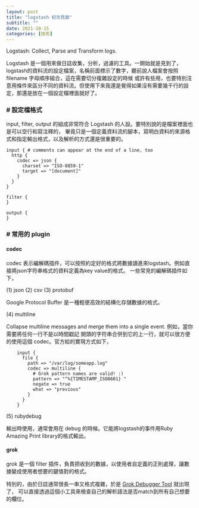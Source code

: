 ```yaml
---
layout: post
title: "logstash 初次見面"
subtitle: ""
date: 2021-10-15
categories: [技術]
---
```


Logstash: Collect, Parse and Transform logs. 

Logstash 是一個用來做日誌收集，分析，過濾的工具。一開始就是見到了，
logstash的資料流的設定檔案，名稱前面標示了數字，聽前說人檔案會按照 filename 字母順序組合，這在需要切分複雜設定的時候
或許有些用，也要特別注意用條件來區分不同的資料流。但使用下來我還是覺得如果沒有需要幾千行的設定，那還是放在一個設定檔裡面就好了。

### # 設定檔格式

input, filter, output 的組成非常符合 Logstash 的人設。要特別說的是檔案裡面也是可以空行和寫注釋的，
畢竟只是一個定義資料流的腳本，寫明白資料的來源格式和指定輸出格式，以及解析的方式還是很重要的。

```
input { # comments can appear at the end of a line, too
  http {
    codec => json {
      charset => "ISO-8859-1"
      target => "[document]"
    }
  }
}

filter {
}

output {
}
```

### # 常用的 plugin

#### codec

codec 表示編解碼插件，可以按照約定好的格式將數據讀進來logstash。例如直接將json字符串格式的資料定義為key value的格式。
一些常見的編解碼插件如下，

(1) json
(2) csv
(3) protobuf 

Google Protocol Buffer 是一種輕便高效的結構化存儲數據的格式。

(4) multiline

Collapse multiline messages and merge them into a single event. 例如，當你需要將任何一行不是以時間戳記
開頭的字符串合併到它的上一行，就可以很方便的使用這個 codec。官方給的實現方式如下，

```
    input {
      file {
        path => "/var/log/someapp.log"
        codec => multiline {
          # Grok pattern names are valid! :)
          pattern => "^%{TIMESTAMP_ISO8601} "
          negate => true
          what => "previous"
        }
      }
    }
```


(5) rubydebug

輸出時使用，通常會用在 debug 的時候。它能將logstash的事件用Ruby Amazing Print library的格式輸出。

#### grok

grok 是一個 filter 插件，負責把收到的數據，以使用者自定義的正則處理，讓數據變成使用者想要的鍵值對的格式。

特別的，由於日誌通常很長一串又格式複雜，於是 [Grok Debugger Tool](https://grokdebug.herokuapp.com) 就出現了，
可以直接透過這個小工具來檢查自己的解析語法是否match到所有自己想要的欄位。
